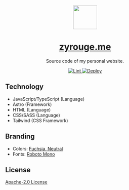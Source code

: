 <br>

<p align="center">
  <img src="./public/icon.png" width="75">
</p>

<h1 align="center">
  <a href="https://zyrouge.me/">zyrouge.me</a>
</h1>

<p align="center">
  Source code of my personal website.
</p>

<p align="center">
  <a href="https://github.com/zyrouge/zyrouge.me/actions/workflows/lint.yml">
    <img src="https://github.com/zyrouge/zyrouge.me/actions/workflows/lint.yml/badge.svg" title="Lint">
  </a>
  <a href="https://github.com/zyrouge/zyrouge.me/actions/workflows/deploy.yml">
    <img src="https://github.com/zyrouge/zyrouge.me/actions/workflows/deploy.yml/badge.svg" title="Deploy">
  </a>
</p>

## Technology

- JavaScript/TypeScript (Language)
- Astro (Framework)
- HTML (Language)
- CSS/SASS (Language)
- Tailwind (CSS Framework)

## Branding

- Colors: [Fuchsia, Neutral](https://tailwindcss.com/docs/customizing-colors#default-color-palette)
- Fonts: [Roboto Mono](https://fonts.google.com/specimen/Roboto+Mono)

## License

[Apache-2.0 License](./LICENSE)
